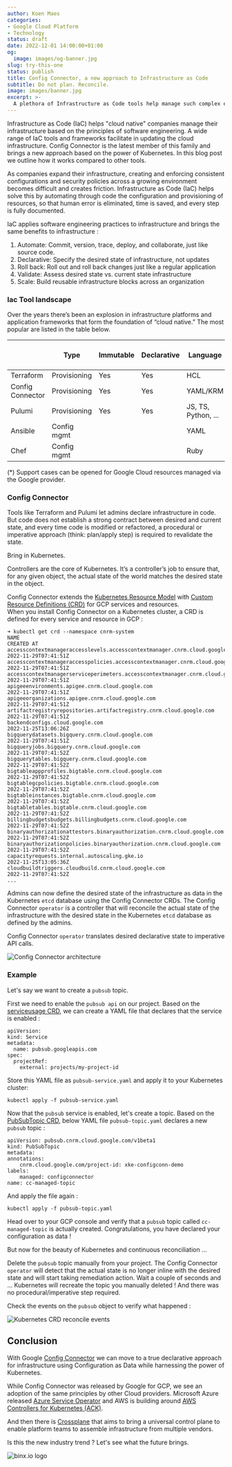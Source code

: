 ```yaml
---
author: Koen Maes
categories:
- Google Cloud Platform
- Technology
status: draft
date: 2022-12-01 14:00:00+01:00
og:
  image: images/og-banner.jpg
slug: try-this-one
status: publish
title: Config Connector, a new approach to Infrastructure as Code
subtitle: Do not plan. Reconcile.
image: images/banner.jpg
excerpt: >-
  A plethora of Infrastructure as Code tools help manage such complex environments. Config Connector takes a new approach harnessing the power of Kubernetes to harden the contract between configuration and infrastructure.
---
```

Infrastructure as Code (IaC) helps "cloud native" companies manage their infrastructure based on the principles of software engineering. A wide range of IaC tools and frameworks facilitate in updating the cloud infrastructure. Config Connector is the latest member of this family and brings a new approach based on the power of Kubernetes. In this blog post we outline how it works compared to other tools.

<!--more-->
As companies expand their infrastructure, creating and enforcing consistent configurations and security policies across a growing environment becomes difficult and creates friction. Infrastructure as Code (IaC) helps solve this by automating through code the configuration and provisioning of resources, so that human error is eliminated, time is saved, and every step is fully documented.

IaC applies software engineering practices to infrastructure and brings the same benefits to infrastructure :
1. Automate: Commit, version, trace, deploy, and collaborate, just like source code.
2. Declarative: Specify the desired state of infrastructure, not updates
3. Roll back:  Roll out and roll back changes just like a regular application
4. Validate: Assess desired state vs. current state infrastructure
5. Scale: Build reusable infrastructure blocks across an organization

### Iac Tool landscape

Over the years there’s been an explosion in infrastructure platforms and application frameworks that form the foundation of “cloud native.” The most popular are listed in the table below.

|   	|   Type	| Immutable  	| Declarative   	| Language   	| Google Cloud Support   	|
|---	|---	|---	|---	|---	|---	|
|  Terraform 	|  Provisioning 	|  Yes 	| Yes  	| HCL  	| Yes (*)  	|
|  Config Connector 	|  Provisioning 	| Yes  	| Yes  	| YAML/KRM  	| Yes  	|
|  Pulumi  	|  Provisioning 	| Yes  	| Yes  	| JS, TS, Python, ...  	|   	|
|  Ansible 	|  Config mgmt 	|   	|   	| YAML  	|   	|
|  Chef 	|  Config mgmt 	|   	|   	| Ruby  	|   	|

(*) Support cases can be opened for Google Cloud resources managed via the Google provider.

### Config Connector

Tools like Terraform and Pulumi let admins declare infrastructure in code. But code does not establish a strong contract between desired and current state, and every time code is modified or refactored, a procedural or imperative approach (think: plan/apply step) is required to revalidate the state.

Bring in Kubernetes. 

Controllers are the core of Kubernetes. It’s a controller’s job to ensure that, for any given object, the actual state of the world matches the desired state in the object. 

Config Connector extends the [Kubernetes Resource Model](https://github.com/kubernetes/design-proposals-archive/blob/main/architecture/resource-management.md) with [Custom Resource Definitions (CRD)](https://kubernetes.io/docs/concepts/extend-kubernetes/api-extension/custom-resources/) for GCP services and resources.  
When you install Config Connector on a Kubernetes cluster, a CRD is defined for every service and resource in GCP :

```
➜ kubectl get crd --namespace cnrm-system
NAME                                                                               CREATED AT
accesscontextmanageraccesslevels.accesscontextmanager.cnrm.cloud.google.com        2022-11-29T07:41:51Z
accesscontextmanageraccesspolicies.accesscontextmanager.cnrm.cloud.google.com      2022-11-29T07:41:51Z
accesscontextmanagerserviceperimeters.accesscontextmanager.cnrm.cloud.google.com   2022-11-29T07:41:51Z
apigeeenvironments.apigee.cnrm.cloud.google.com                                    2022-11-29T07:41:51Z
apigeeorganizations.apigee.cnrm.cloud.google.com                                   2022-11-29T07:41:51Z
artifactregistryrepositories.artifactregistry.cnrm.cloud.google.com                2022-11-29T07:41:51Z
backendconfigs.cloud.google.com                                                    2022-11-25T13:06:26Z
bigquerydatasets.bigquery.cnrm.cloud.google.com                                    2022-11-29T07:41:51Z
bigqueryjobs.bigquery.cnrm.cloud.google.com                                        2022-11-29T07:41:52Z
bigquerytables.bigquery.cnrm.cloud.google.com                                      2022-11-29T07:41:52Z
bigtableappprofiles.bigtable.cnrm.cloud.google.com                                 2022-11-29T07:41:52Z
bigtablegcpolicies.bigtable.cnrm.cloud.google.com                                  2022-11-29T07:41:52Z
bigtableinstances.bigtable.cnrm.cloud.google.com                                   2022-11-29T07:41:52Z
bigtabletables.bigtable.cnrm.cloud.google.com                                      2022-11-29T07:41:52Z
billingbudgetsbudgets.billingbudgets.cnrm.cloud.google.com                         2022-11-29T07:41:52Z
binaryauthorizationattestors.binaryauthorization.cnrm.cloud.google.com             2022-11-29T07:41:52Z
binaryauthorizationpolicies.binaryauthorization.cnrm.cloud.google.com              2022-11-29T07:41:52Z
capacityrequests.internal.autoscaling.gke.io                                       2022-11-25T13:05:36Z
cloudbuildtriggers.cloudbuild.cnrm.cloud.google.com                                2022-11-29T07:41:52Z
...
```

Admins can now define the desired state of the infrastructure as data in the Kubernetes `etcd` database using the Config Connector CRDs. The Config Connector `operator` is a controller that will reconcile the actual state of the infrastructure with the desired state in the Kubernetes `etcd` database as defined by the admins.

Config Connector `operator` translates desired declarative state to imperative API calls.

![Config Connector architecture](./images/configconnector-architecture.png)

### Example

Let's say we want to create a `pubsub` topic. 

First we need to enable the `pubsub api` on our project. Based on the [serviceusage CRD](https://cloud.google.com/config-connector/docs/reference/resource-docs/serviceusage/service), we can create a YAML file that declares that the service is enabled :

```
apiVersion:     
kind: Service
metadata:
  name: pubsub.googleapis.com
spec:
  projectRef:
    external: projects/my-project-id
```

Store this YAML file as `pubsub-service.yaml` and apply it to your Kubernetes cluster: 
```
kubectl apply -f pubsub-service.yaml
```
Now that the `pubsub` service is enabled, let's create a topic. Based on the [PubSubTopic CRD](https://cloud.google.com/config-connector/docs/reference/resource-docs/pubsub/pubsubtopic), below YAML file `pubsub-topic.yaml` declares a new `pubsub` topic :

```
apiVersion: pubsub.cnrm.cloud.google.com/v1beta1
kind: PubSubTopic
metadata:
annotations:
    cnrm.cloud.google.com/project-id: xke-configconn-demo
labels:
    managed: configconnector
name: cc-managed-topic
```
And apply the file again : 
```
kubectl apply -f pubsub-topic.yaml
```

Head over to your GCP console and verify that a `pubsub` topic called `cc-managed-topic` is actually created. Congratulations, you have declared your configuration as data !

But now for the beauty of Kubernetes and continuous reconciliation ...

Delete the `pubsub` topic manually from your project. The Config Connector `operator` will detect that the actual state is no longer inline with the desired state and will start taking remediation action. Wait a couple of seconds and ... Kubernetes will recreate the topic you manually deleted ! And there was no procedural/imperative step required.

Check the events on the `pubsub` object to verify what happened :

![Kubernetes CRD reconcile events](./images/reconcile.png)

## Conclusion
With Google [Config Connector](https://cloud.google.com/config-connector/docs/overview) we can move to a true declarative approach for infrastructure using Configuration as Data while harnessing the power of Kubernetes.

While Config Connector was released by Google for GCP, we see an adoption of the same principles by other Cloud providers. Microsoft Azure released [Azure Service Operator](https://github.com/Azure/azure-service-operator) and AWS is building around [AWS Controllers for Kubernetes (ACK)](https://github.com/aws-controllers-k8s/community). 

And then there is [Crossplane](https://crossplane.io/) that aims to bring a universal control plane to enable platform teams to assemble infrastructure from multiple vendors.

Is this the new industry trend ? Let's see what the future brings.


![binx.io logo](./images/binx-logo.png)
